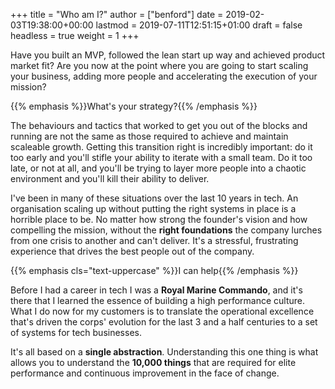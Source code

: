 +++
title = "Who am I?"
author = ["benford"]
date = 2019-02-03T19:38:00+00:00
lastmod = 2019-07-11T12:51:15+01:00
draft = false
headless = true
weight = 1
+++

Have you built an MVP, followed the lean start up way and achieved product
market fit? Are you now at the point where you are going to start scaling your
business, adding more people and accelerating the execution of your mission?

{{% emphasis %}}What's your strategy?{{% /emphasis %}}

The behaviours and tactics that worked to get you out of the blocks and running
are not the same as those required to achieve and maintain scaleable growth.
Getting this transition right is incredibly important: do it too early and
you'll stifle your ability to iterate with a small team. Do it too late, or not
at all, and you'll be trying to layer more people into a chaotic environment and
you'll kill their ability to deliver.

I've been in many of these situations over the last 10 years in tech. An
organisation scaling up without putting the right systems in place is a horrible
place to be. No matter how strong the founder's vision and how compelling the
mission, without the **right foundations** the company lurches from one crisis to
another and can't deliver. It's a stressful, frustrating experience that drives
the best people out of the company.

{{% emphasis cls="text-uppercase" %}}I can help{{% /emphasis %}}

Before I had a career in tech I was a **Royal Marine Commando**, and it's there that
I learned the essence of building a high performance culture. What I do now for
my customers is to translate the operational excellence that's driven the corps'
evolution for the last 3 and a half centuries to a set of systems for tech
businesses.

It's all based on a **single abstraction**. Understanding this one thing is what
allows you to understand the **10,000 things** that are required for elite
performance and continuous improvement in the face of change.
